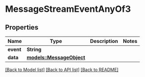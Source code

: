 # MessageStreamEventAnyOf3

## Properties

Name | Type | Description | Notes
------------ | ------------- | ------------- | -------------
**event** | **String** |  | 
**data** | [**models::MessageObject**](MessageObject.md) |  | 

[[Back to Model list]](../README.md#documentation-for-models) [[Back to API list]](../README.md#documentation-for-api-endpoints) [[Back to README]](../README.md)


